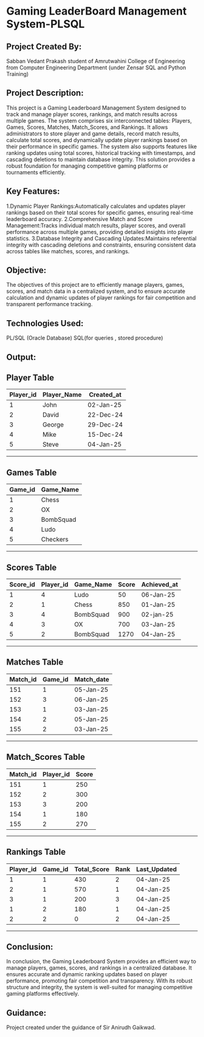 # Gaming LeaderBoard Management System-PLSQL

## Project Created By:
Sabban Vedant Prakash student of Amrutwahini College of Engineering from Computer Engineering Department
(under Zensar SQL and Python Training)

## Project Description:
This project is a Gaming Leaderboard Management System designed to track and manage player scores, rankings, and match results across multiple games. The system comprises six interconnected tables: 
Players, Games, Scores, Matches, Match_Scores, and Rankings. It allows administrators to store player and game details, record match results, calculate total scores, and dynamically update player rankings
based on their performance in specific games. The system also supports features like ranking updates using total scores, historical tracking with timestamps, and cascading deletions to maintain database integrity. 
This solution provides a robust foundation for managing competitive gaming platforms or tournaments efficiently.

## Key Features:
1.Dynamic Player Rankings:Automatically calculates and updates player rankings based on their total scores for specific games, ensuring real-time leaderboard accuracy.
2.Comprehensive Match and Score Management:Tracks individual match results, player scores, and overall performance across multiple games, providing detailed insights into player statistics.
3.Database Integrity and Cascading Updates:Maintains referential integrity with cascading deletions and constraints, ensuring consistent data across tables like matches, scores, and rankings.

## Objective:
The objectives of this project are to efficiently manage players, games, scores, and match data in a centralized system, and to ensure accurate calculation and dynamic updates of player rankings 
for fair competition and transparent performance tracking.

## Technologies Used:
PL/SQL (Oracle Database) SQL(for queries , stored procedure)

## Output:

Player Table
----------------------------------------
| Player_id | Player_Name | Created_at |
|-----------|-------------|------------|
|     1     |    John     |  02-Jan-25 |
|     2     |    David    |  22-Dec-24 |
|     3     |   George    |  29-Dec-24 |
|     4     |    Mike     |  15-Dec-24 |
|     5     |   Steve     |  04-Jan-25 |
----------------------------------------

Games Table
-----------------------
| Game_id | Game_Name |
|---------|-----------|
|    1    |   Chess   |
|    2    |    OX     |
|    3    | BombSquad |
|    4    |   Ludo    |
|    5    |  Checkers |
-----------------------

Scores Table
----------------------------------------------------------
| Score_id | Player_id | Game_Name | Score | Achieved_at |
|----------|-----------|-----------|-------|-------------|
|    1     |    4      |   Ludo    |  50   |  06-Jan-25  |
|    2     |    1      |   Chess   |  850  |  01-Jan-25  |
|    3     |    4      | BombSquad |  900  |  02-jan-25  |
|    4     |    3      |    OX     |  700  |  03-Jan-25  |
|    5     |    2      | BombSquad |  1270 |  04-Jan-25  |
----------------------------------------------------------

Matches Table
-----------------------------------
| Match_id | Game_id | Match_date |
|----------|---------|------------|
|   151    |    1    |  05-Jan-25 |
|   152    |    3    |  06-Jan-25 |
|   153    |    1    |  03-Jan-25 |
|   154    |    2    |  05-Jan-25 |
|   155    |    2    |  03-Jan-25 |
-----------------------------------

Match_Scores Table
-------------------------------
| Match_id | Player_id | Score |
|----------|-----------|-------|
|    151   |     1     |  250  |
|    152   |     2     |  300  |
|    153   |     3     |  200  |
|    154   |     1     |  180  |
|    155   |     2     |  270  |
--------------------------------

Rankings Table
----------------------------------------------------------
| Player_id | Game_id | Total_Score | Rank | Last_Updated |
|-----------|---------|-------------|------|--------------|
|     1     |    1    |     430     |   2  |   04-Jan-25  |
|     2     |    1    |     570     |   1  |   04-Jan-25  |
|     3     |    1    |     200     |   3  |   04-Jan-25  |
|     1     |    2    |     180     |   1  |   04-Jan-25  |
|     2     |    2    |     0       |   2  |   04-Jan-25  |
-----------------------------------------------------------

## Conclusion:
In conclusion, the Gaming Leaderboard System provides an efficient way to manage players, games, scores, and rankings in a centralized database. It ensures accurate and dynamic ranking updates based on 
player performance, promoting fair competition and transparency. With its robust structure and integrity, the system is well-suited for managing competitive gaming platforms effectively.

## Guidance:
Project created under the guidance of Sir Anirudh Gaikwad.
